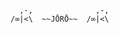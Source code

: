 ```
  ,-,              ,-,
/∞|<\  ~~JŌRŌ~~  /∞|<\
```

<!-- <img src="https://66.media.tumblr.com/5bc53f935aefeeb41daf79f7a18c9d7e/tumblr_ps3isfahvY1rcijylo1_500.gifv" /> -->